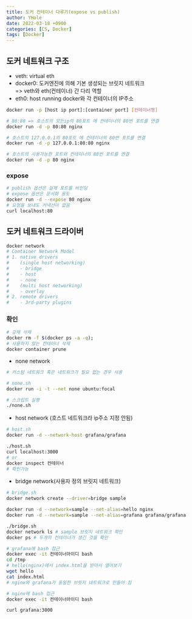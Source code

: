 ```yaml
---
title: 도커 컨테이너 다루기(expose vs publish)
author: YHole
date: 2022-03-18 +0900
categories: [CS, Docker]
tags: [Docker]
---
```


## 도커 네트워크 구조

- veth: virtual eth
- docker0: 도커엔진에 의해 기본 생성되는 브릿지 네트워크  
  => veth와 eth(컨테이너) 간 다리 역할
- eth0: host running docker와 각 컨테이너의 IP주소

```bash
docker run -p [host ip port]:[container port] [컨테이너명]

# 80:80 => 호스트의 모든ip의 80포트 에 컨테이너의 80번 포트를 연결
docker run -d -p 80:80 nginx

# 호스트의 127.0.0.1의 80포트 에 컨테이너의 80번 포트를 연결
docker run -d -p 127.0.0.1:80:80 nginx

# 호스트의 사용가능한 포트와 컨테이너의 80번 포트를 연결
docker run -d -p 80 nginx
```

### expose

```bash
# publish 옵션은 실제 포트를 바인딩
# expose 옵션은 문서화 용도
docker run -d --expose 80 nginx
# 요청을 보내도 커넥션이 없음
curl localhost:80
```

## 도커 네트워크 드라이버

```bash
docker network
# Container Network Model
# 1. native drivers
#    (single host networking)
#    - bridge
#    - host
#    - none
#    (multi host networking)
#    - overlay
# 2. remote drivers
#    - 3rd-party plugins
```

### 확인

```bash
# 강제 삭제
docker rm -f $(docker ps -a -q);
# 사용하지 않는 컨테이너 삭제
docker container prune
```

- none network

```bash
# 커스텀 네트워크 혹은 네트워크가 필요 없는 경우 사용

# none.sh
docker run -i -t --net none ubuntu:focal

# 스크립트 실행
./none.sh
```

- host network (호스트 네트워크라 ip주소 지정 안됨)

```bash
# host.sh
docker run -d --network-host grafana/grafana

./host.sh
curl localhost:3000
# or
docker inspect 컨테이너
# 확인가능
```

- bridge network(사용자 정의 브릿지 네트워크)

```bash
# bridge.sh
docker network create --driver=bridge sample

docker run -d --network=sample --net-alias=hello nginx
docker run -d --network=sample --net-alias=grafana grafana/grafana

./bridge.sh
docker network ls # sample 브릿지 네트워크 확인
docker ps # 두개의 컨테이너가 생긴 것을 확인

# grafana에 bash 접근
docker exec -it 컨테이너아이디 bash
cd /tmp
# hello(nginx)에서 index.html을 받아서 열어보기
wget hello
cat index.html
# nginx와 grafana가 동일한 브릿지 네트워크로 만들어 짐

# nginx에 bash 접근
docker exec -it 컨테이너아이디 bash

curl grafana:3000
```
